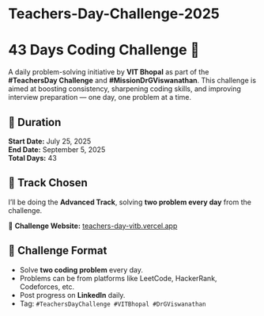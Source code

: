 # Teachers-Day-Challenge-2025
# 43 Days Coding Challenge 🚀

A daily problem-solving initiative by **VIT Bhopal** as part of the **#TeachersDay Challenge** and **#MissionDrGViswanathan**. This challenge is aimed at boosting consistency, sharpening coding skills, and improving interview preparation — one day, one problem at a time.

## 📅 Duration
**Start Date:** July 25, 2025  
**End Date:** September 5, 2025  
**Total Days:** 43

## 👶 Track Chosen
I’ll be doing the **Advanced Track**, solving **two problem every day** from the challenge.

📌 **Challenge Website:** [teachers-day-vitb.vercel.app](https://teachers-day-vitb.vercel.app)

## 🧠 Challenge Format
- Solve **two coding problem** every day.
- Problems can be from platforms like LeetCode, HackerRank, Codeforces, etc.
- Post progress on **LinkedIn** daily.
- Tag: `#TeachersDayChallenge #VITBhopal #DrGViswanathan`
